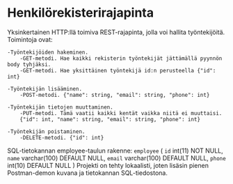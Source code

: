 # Henkilörekisterirajapinta

Yksinkertainen HTTP:llä toimiva REST-rajapinta, jolla voi hallita työntekijöitä.
Toimintoja ovat:

    -Työntekijöiden hakeminen. 
        -GET-metodi. Hae kaikki rekisterin työntekijät jättämällä pyynnön body tyhjäksi.
        -GET-metodi. Hae yksittäinen työntekijä id:n perusteella {"id": int}

    -Työntekijän lisääminen.
        -POST-metodi. {"name": string, "email": string, "phone": int}

    -Työntekijän tietojen muuttaminen.
        -PUT-metodi. Tämä vaatii kaikki kentät vaikka niitä ei muuttaisi. 
        {"id": int, "name": string, "email": string, "phone": int}

    -Työntekijän poistaminen.
        -DELETE-metodi. {"id": int}

SQL-tietokannan employee-taulun rakenne:
`employee` (
  `id` int(11) NOT NULL,
  `name` varchar(100) DEFAULT NULL,
  `email` varchar(100) DEFAULT NULL,
  `phone` int(10) DEFAULT NULL
)
Projekti on tehty lokaalisti, joten lisäsin pienen Postman-demon kuvana ja tietokannan SQL-tiedostona.